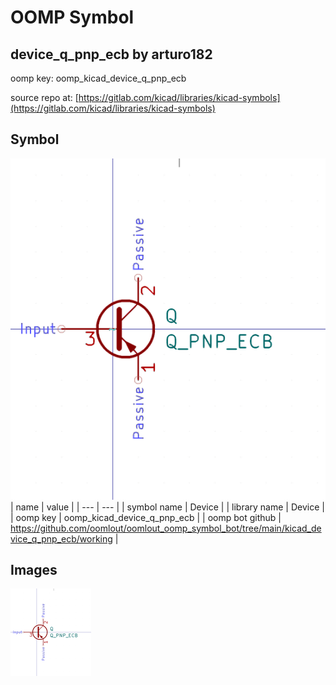 # OOMP Symbol  
## device_q_pnp_ecb  by arturo182  
  
oomp key: oomp_kicad_device_q_pnp_ecb  
  
source repo at: [https://gitlab.com/kicad/libraries/kicad-symbols](https://gitlab.com/kicad/libraries/kicad-symbols)  
## Symbol  
  
[![working.png](working_600.png)](working.png)  
| name | value | 
| --- | --- | 
| symbol name | Device | 
| library name | Device | 
| oomp key | oomp_kicad_device_q_pnp_ecb | 
| oomp bot github | https://github.com/oomlout/oomlout_oomp_symbol_bot/tree/main/kicad_device_q_pnp_ecb/working | 
## Images  
  
[![working.png](working_140.png)](working.png)  
